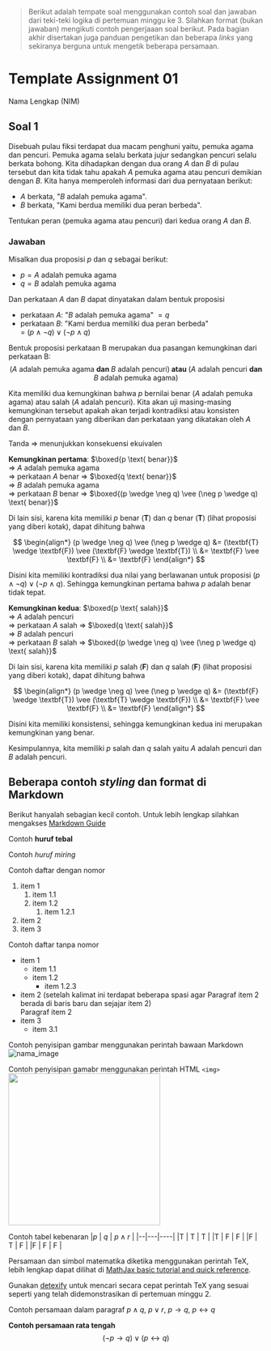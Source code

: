 > Berikut adalah tempate soal menggunakan contoh soal  dan jawaban dari 
> teki-teki logika di pertemuan minggu ke 3. Silahkan format (bukan jawaban) 
> mengikuti contoh pengerjaaan soal berikut. Pada bagian akhir disertakan juga 
> panduan pengetikan dan beberapa *links* yang sekiranya berguna untuk mengetik 
> beberapa persamaan.

# Template Assignment 01

Nama Lengkap (NIM) 

## Soal 1

Disebuah pulau fiksi terdapat dua macam penghuni yaitu, pemuka agama dan 
pencuri. Pemuka agama selalu berkata jujur sedangkan pencuri selalu berkata 
bohong. Kita dihadapkan dengan dua orang $A$ dan $B$ di pulau tersebut dan kita
tidak tahu apakah $A$ pemuka agama atau pencuri demikian dengan $B$. 
Kita hanya memperoleh informasi dari dua pernyataan berikut:
- $A$ berkata, "$B$ adalah pemuka agama".
- $B$ berkata, "Kami berdua memiliki dua peran berbeda".

Tentukan peran (pemuka agama atau pencuri) dari 
kedua orang $A$ dan $B$.

### Jawaban

Misalkan dua proposisi $p$ dan $q$ sebagai berikut:
- $p = A$ adalah pemuka agama
- $q = B$ adalah pemuka agama

Dan perkataan $A$ dan $B$ dapat dinyatakan dalam bentuk 
proposisi 
- perkataan $A$: "$B$ adalah pemuka agama" $= q$
- perkataan $B$: "Kami berdua memiliki dua peran berbeda"    
  = $(p \wedge \neg q) \vee (\neg p \wedge q)$

Bentuk proposisi perkataan B merupakan dua pasangan 
kemungkinan dari perkataan B:    
$$(A \text{ adalah pemuka agama } \textbf{dan } B \text{ adalah pencuri}) \textbf{ atau } (A \text{ adalah pencuri } \textbf{dan } B \text{ adalah pemuka agama}) $$

Kita memiliki dua kemungkinan bahwa $p$ bernilai benar 
($A$ adalah pemuka agama) atau salah ($A$ adalah pencuri). 
Kita akan uji masing-masing kemungkinan tersebut apakah akan
terjadi kontradiksi atau konsisten dengan pernyataan 
yang diberikan dan perkataan yang dikatakan oleh $A$ dan $B$.

Tanda $\Rightarrow$ menunjukkan konsekuensi ekuivalen   

**Kemungkinan pertama**: $\boxed{p \text{ benar}}$  
$\Rightarrow$ $A$ adalah pemuka agama    
  $\Rightarrow$ perkataan $A$ benar 
  $\Rightarrow$ $\boxed{q \text{ benar}}$    
  $\Rightarrow$ $B$ adalah pemuka agama  
  $\Rightarrow$ perkataan $B$ benar 
  $\Rightarrow$ $\boxed{(p \wedge \neg q) \vee (\neg p \wedge q) \text{ benar}}$

Di lain sisi, karena kita memiliki $p$ benar ($\textbf{T}$) dan 
$q$ benar ($\textbf{T}$) (lihat proposisi yang diberi kotak), 
dapat dihitung bahwa 

$$
\begin{align*}
  (p \wedge \neg q) \vee (\neg p \wedge q) 
    &= (\textbf{T} \wedge \textbf{F}) 
        \vee (\textbf{F} \wedge \textbf{T}) \\
    &= \textbf{F} \vee \textbf{F} \\
    &= \textbf{F} 
\end{align*} 
$$

Disini kita memiliki kontradiksi dua nilai yang berlawanan
untuk proposisi $(p \wedge \neg q) \vee (\neg p \wedge q)$. 
Sehingga kemungkinan pertama bahwa $p$ adalah benar tidak tepat.

**Kemungkinan kedua**: $\boxed{p \text{ salah}}$   
$\Rightarrow$ $A$ adalah pencuri    
  $\Rightarrow$ perkataan $A$ salah
  $\Rightarrow$ $\boxed{q \text{ salah}}$     
  $\Rightarrow$ $B$ adalah pencuri    
  $\Rightarrow$ perkataan $B$ salah
  $\Rightarrow$ $\boxed{(p \wedge \neg q) \vee (\neg p \wedge q) \text{ salah}}$

Di lain sisi, karena kita memiliki $p$ salah ($\textbf{F}$) dan
$q$ salah ($\textbf{F}$) (lihat proposisi yang diberi kotak),
dapat dihitung bahwa

$$
\begin{align*}
  (p \wedge \neg q) \vee (\neg p \wedge q) 
    &= (\textbf{F} \wedge \textbf{T}) 
        \vee (\textbf{T} \wedge \textbf{F}) \\
    &= \textbf{F} \vee \textbf{F} \\
    &= \textbf{F} 
\end{align*} 
$$

Disini kita memiliki konsistensi, sehingga kemungkinan kedua ini
merupakan kemungkinan yang benar.

Kesimpulannya, kita memiliki $p$ salah dan $q$ salah yaitu
$A$ adalah pencuri dan $B$ adalah pencuri.


## Beberapa contoh _styling_ dan format di Markdown
Berikut hanyalah sebagian kecil contoh. Untuk lebih lengkap
silahkan mengakses [Markdown Guide](https://www.markdownguide.org/)

Contoh **huruf tebal**

Contoh _huruf miring_


Contoh daftar dengan nomor 
1. item 1
   1. item 1.1
   2. item 1.2
      1. item 1.2.1
2. item 2
3. item 3

Contoh daftar tanpa nomor 
- item 1 
  - item 1.1
  - item 1.2
    - item 1.2.3
- item 2 (setelah kalimat ini terdapat beberapa spasi
  agar Paragraf item 2 berada di baris baru dan sejajar 
  item 2)    
  Paragraf item 2
- item 3
  - item 3.1


Contoh penyisipan gambar menggunakan perintah bawaan 
Markdown
![nama_image](../figures/pexels-photo-41126.jpeg)

Contoh penyisipan gamabr menggunakan perintah HTML `<img>`
<img src="../figures/pexels-photo-41126.jpeg" width=300>


Contoh tabel kebenaran
|$p$ | $q$ | $p \wedge r$  |
|--|---|----|
|T | T | T  | 
|T | F | F  | 
|F | T | F  | 
|F | F | F  | 

Persamaan dan simbol matematika diketika menggunakan
perintah TeX, lebih lengkap dapat dilihat di 
[MathJax basic tutorial and quick reference](https://math.meta.stackexchange.com/questions/5020/mathjax-basic-tutorial-and-quick-reference).    

Gunakan [detexify](https://detexify.kirelabs.org/classify.html) untuk mencari secara cepat perintah TeX yang sesuai
seperti yang telah didemonstrasikan di pertemuan minggu 2.

Contoh persamaan dalam paragraf $p \wedge q$, 
$p \vee r$, 
$p \rightarrow q$,
$p \leftrightarrow q$

**Contoh persamaan rata tengah**
$$(\neg p \rightarrow q) \vee (p \leftrightarrow q)$$

